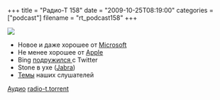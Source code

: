 +++
title = "Радио-Т 158"
date = "2009-10-25T08:19:00"
categories = ["podcast"]
filename = "rt_podcast158"
+++

![](https://radio-t.com/images/radio-t/rt158.png)


- Новое и даже хорошее от [Microsoft](http://www.engadget.com/2009/10/22/windows-7-launch-day-what-you-need-to-know/)
- Не менее хорошее от [Apple](http://macspoon.ru/apple/macbook-imac-mac-min-magic-mouse-20oct/)
- Bing [подружился ](http://internet.cnews.ru/news/top/index.shtml?2009/10/22/366767)с Twitter
- Stone в ухе ([Jabra](http://www.mobile-review.com/fullnews/main/2009/October/23.shtml#26849))
- [Темы](http://radio-t.com/temi_dlja_vipuskov/temy-dlya-158/) наших слушателей

[Аудио](http://archive.rucast.net/radio-t/media/rt_podcast158.mp3)
[radio-t.torrent](http://www.radio-t.com/torrents/rt_podcast158.mp3.torrent)
<audio src="http://archive.rucast.net/radio-t/media/rt_podcast158.mp3" preload="none"></audio>
